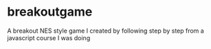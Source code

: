# breakoutgame
A breakout  NES style game I created by following step by step from a javascript course I was doing

